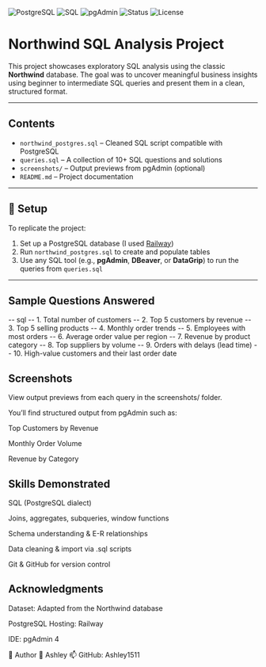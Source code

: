 ![PostgreSQL](https://img.shields.io/badge/Database-PostgreSQL-336791?logo=postgresql&logoColor=white)
![SQL](https://img.shields.io/badge/Language-SQL-blue)
![pgAdmin](https://img.shields.io/badge/Tool-pgAdmin-blue)
![Status](https://img.shields.io/badge/Project-Complete-brightgreen)
![License](https://img.shields.io/badge/License-MIT-yellowgreen)


# Northwind SQL Analysis Project

This project showcases exploratory SQL analysis using the classic **Northwind** database. The goal was to uncover meaningful business insights using beginner to intermediate SQL queries and present them in a clean, structured format.

---

## Contents

- `northwind_postgres.sql` – Cleaned SQL script compatible with PostgreSQL
- `queries.sql` – A collection of 10+ SQL questions and solutions
- `screenshots/` – Output previews from pgAdmin (optional)
- `README.md` – Project documentation

---

## 🔧 Setup

To replicate the project:

1. Set up a PostgreSQL database (I used [Railway](https://railway.app))
2. Run `northwind_postgres.sql` to create and populate tables
3. Use any SQL tool (e.g., **pgAdmin**, **DBeaver**, or **DataGrip**) to run the queries from `queries.sql`

---

## Sample Questions Answered

-- sql
-- 1. Total number of customers
-- 2. Top 5 customers by revenue
-- 3. Top 5 selling products
-- 4. Monthly order trends
-- 5. Employees with most orders
-- 6. Average order value per region
-- 7. Revenue by product category
-- 8. Top suppliers by volume
-- 9. Orders with delays (lead time)
-- 10. High-value customers and their last order date

## Screenshots
View output previews from each query in the screenshots/ folder.

You’ll find structured output from pgAdmin such as:

Top Customers by Revenue

Monthly Order Volume

Revenue by Category


## Skills Demonstrated

SQL (PostgreSQL dialect)

Joins, aggregates, subqueries, window functions

Schema understanding & E-R relationships

Data cleaning & import via .sql scripts

Git & GitHub for version control

## Acknowledgments

Dataset: Adapted from the Northwind database

PostgreSQL Hosting: Railway

IDE: pgAdmin 4

🚀 Author
👤 Ashley
📫 GitHub: Ashley1511
